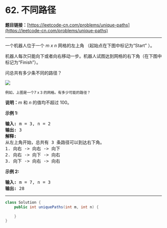 # 62. 不同路径

**题目链接：**[https://leetcode-cn.com/problems/unique-paths](https://leetcode-cn.com/problems/unique-paths)

---

<div class="content__1Y2H">
 <div class="notranslate">
  <p>一个机器人位于一个 <em>m x n </em>网格的左上角 （起始点在下图中标记为“Start” ）。</p> 
  <p>机器人每次只能向下或者向右移动一步。机器人试图达到网格的右下角（在下图中标记为“Finish”）。</p> 
  <p>问总共有多少条不同的路径？</p> 
  <p><img src="/aliyun-lc-upload/uploads/2018/10/22/robot_maze.png"></p> 
  <p><small>例如，上图是一个7 x 3 的网格。有多少可能的路径？</small></p> 
  <p><strong>说明：</strong><em>m</em>&nbsp;和 <em>n </em>的值均不超过 100。</p> 
  <p><strong>示例&nbsp;1:</strong></p> 
  <pre class="language-text"><strong>输入:</strong> m = 3, n = 2
<strong>输出:</strong> 3
<strong>解释:</strong>
从左上角开始，总共有 3 条路径可以到达右下角。
1. 向右 -&gt; 向右 -&gt; 向下
2. 向右 -&gt; 向下 -&gt; 向右
3. 向下 -&gt; 向右 -&gt; 向右
</pre> 
  <p><strong>示例&nbsp;2:</strong></p> 
  <pre class="language-text"><strong>输入:</strong> m = 7, n = 3
<strong>输出:</strong> 28</pre> 
 </div>
</div>

---

```java
class Solution {
    public int uniquePaths(int m, int n) {
        
    }
}
```